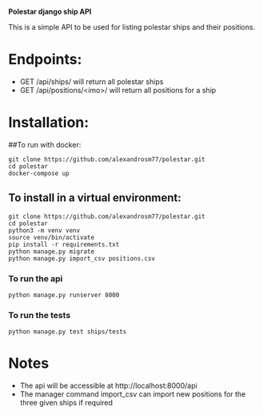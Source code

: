 **Polestar django ship API**

This is a simple API to be used for listing polestar ships and their positions.

# Endpoints:
* GET /api/ships/ will return all polestar ships
* GET /api/positions/\<imo>/ will return all positions for a ship


# Installation:

##To run with docker:

```
git clone https://github.com/alexandrosm77/polestar.git
cd polestar
docker-compose up
```


## To install in a virtual environment:

```
git clone https://github.com/alexandrosm77/polestar.git
cd polestar
python3 -m venv venv
source venv/bin/activate
pip install -r requirements.txt
python manage.py migrate
python manage.py import_csv positions.csv
```

### To run the api
`python manage.py runserver 8000`

### To run the tests
`python manage.py test ships/tests`


# Notes
* The api will be accessible at http://localhost:8000/api
* The manager command import_csv can import new positions for the three given ships if required
